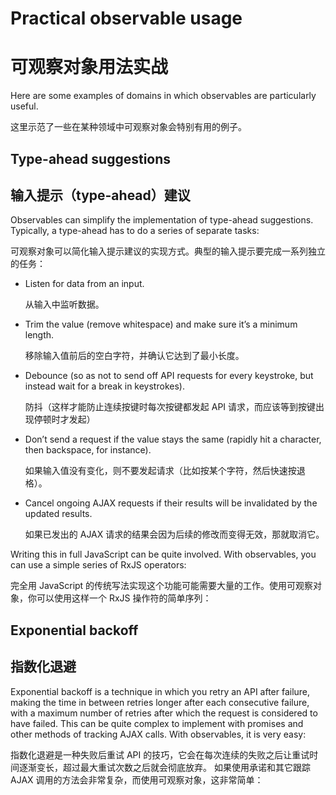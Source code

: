 # Practical observable usage

# 可观察对象用法实战

Here are some examples of domains in which observables are particularly useful.

这里示范了一些在某种领域中可观察对象会特别有用的例子。

## Type-ahead suggestions

## 输入提示（type-ahead）建议

Observables can simplify the implementation of type-ahead suggestions. Typically, a type-ahead has to do a series of separate tasks:

可观察对象可以简化输入提示建议的实现方式。典型的输入提示要完成一系列独立的任务：

* Listen for data from an input.

   从输入中监听数据。

* Trim the value (remove whitespace) and make sure it’s a minimum length.

   移除输入值前后的空白字符，并确认它达到了最小长度。

* Debounce (so as not to send off API requests for every keystroke, but instead wait for a break in keystrokes).

   防抖（这样才能防止连续按键时每次按键都发起 API 请求，而应该等到按键出现停顿时才发起）

* Don’t send a request if the value stays the same (rapidly hit a character, then backspace, for instance).

   如果输入值没有变化，则不要发起请求（比如按某个字符，然后快速按退格）。

* Cancel ongoing AJAX requests if their results will be invalidated by the updated results.

   如果已发出的 AJAX 请求的结果会因为后续的修改而变得无效，那就取消它。

Writing this in full JavaScript can be quite involved. With observables, you can use a simple series of RxJS operators:

完全用 JavaScript 的传统写法实现这个功能可能需要大量的工作。使用可观察对象，你可以使用这样一个 RxJS 操作符的简单序列：

<code-example path="practical-observable-usage/src/typeahead.ts" header="Typeahead"></code-example>

## Exponential backoff

## 指数化退避

Exponential backoff is a technique in which you retry an API after failure, making the time in between retries longer after each consecutive failure, with a maximum number of retries after which the request is considered to have failed. This can be quite complex to implement with promises and other methods of tracking AJAX calls. With observables, it is very easy:

指数化退避是一种失败后重试 API 的技巧，它会在每次连续的失败之后让重试时间逐渐变长，超过最大重试次数之后就会彻底放弃。
如果使用承诺和其它跟踪 AJAX 调用的方法会非常复杂，而使用可观察对象，这非常简单：

<code-example path="practical-observable-usage/src/backoff.ts" header="Exponential backoff"></code-example>
